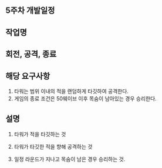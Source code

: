 ## 5주차 개발일정 

## 작업명

## 회전, 공격, 종료



## 해당 요구사항

1. 타워는 범위 이내의 적을 랜덤하게 타깃하여 공격한다.
2. 게임의 종료 조건은 50웨이브 이후 목숨이 남아있는 경우 승리한다.



## 설명

1. 타워가 적을 타깃하는 것

2. 타워가 타깃한 적을 향해 공격하는 것

3. 일정 라운드가 지나고 목숨이 남은 경우 승리하는 것.
